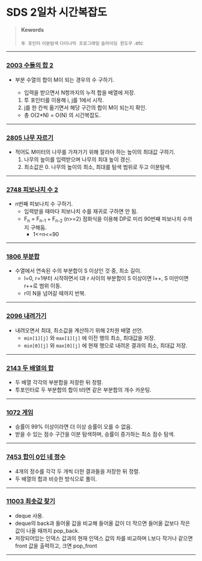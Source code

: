 # SDS 2일차 시간복잡도

> #### Kewords
>
> `투 포인터`	 `이분탐색`	`다이나믹 프로그래밍`	`슬라이딩 윈도우`	.etc



***



### [2003 수들의 합 2][2003 수들의 합 2]

- 부분 수열의 합이 M이 되는 경우의 수 구하기.

  - 입력을 받으면서 N항까지의 누적 합을 배열에 저장.

  1. 투 포인터를 이용해 i, j를 1에서 시작.
  2. j를 한 칸씩 옮기면서 해당 구간의 합이 M이 되는지 확인.

  - 총 O(2*N) = O(N) 의 시간복잡도.



***



### [2805 나무 자르기][2805 나무 자르기]

- 적어도 M미터의 나무를 가져가기 위해 잘라야 하는 높이의 최대값 구하기.
  1. 나무의 높이를 입력받으며 나무의 최대 높이 갱신.
  2. 최소값은 0. 나무의 높이의 최소, 최대를 탐색 범위로 두고 이분탐색.



***



### [2748 피보나치 수 2][2748 피보나치 수 2]

- n번째 피보나치 수 구하기.
  - 입력받을 때마다 피보나치 수를 재귀로 구하면 안 됨.
  - F<sub>n</sub> = F<sub>n-1</sub> + F<sub>n-2</sub> (n>=2) 점화식을 이용해 DP로 미리 90번째 피보나치 수까지 구해둠.
    - 1<=n<=90



***



### [1806 부분합][1806 부분합]

- 수열에서 연속된 수의 부분합이 S 이상인 것 중, 최소 길이.
  - l=0, r=1부터 시작하면서 l과 r 사이의 부분합이 S 이상이면 l++, S 미만이면 r++로 범위 이동.
  - r이 N을 넘어갈 때까지 반복.



***



### [2096 내려가기][2096 내려가기]

- 내려오면서 최대, 최소값을 계산하기 위해 2차원 배열 선언.
  - `min[1][j]`  와 `max[1][j]` 에 이전 행의 최소, 최대값을 저장.
  - `min[0][j]`  와 `max[0][j]` 에 현재 행으로 내려온 결과의 최소, 최대값 저장.



***



### [2143 두 배열의 합][2143 두 배열의 합]

- 두 배열 각각의 부분합을 저장한 뒤 정렬.
- 투포인터로 두 부분합의 합이 t라면 같은 부분합의 개수 카운팅.



***



### [1072 게임][1072 게임]

- 승률이 99% 이상이라면 더 이상 승률이 오를 수 없음.
- 받을 수 있는 점수 구간을 이분 탐색하며, 승률이 증가하는 최소 점수 탐색.



***



### [7453 합이 0인 네 정수][7453 합이 0인 네 정수]

- 4개의 정수를 각각 두 개씩 더한 결과들을 저장한 뒤 정렬.
- 두 배열의 합과 비슷한 방식으로 풀이.



***



### [11003 최솟값 찾기][11003 최솟값 찾기]

- deque 사용.
- deque의 back과 들어올 값을 비교해 들어올 값이 더 작으면 들어올 값보다 작은 값이 나올 때까지 pop_back.
- 저장되어있는 인덱스 값과의 현재 인덱스 값의 차를 비교하며 L보다 작거나 같으면 front 값을 출력하고, 크면 pop_front



***



[2003 수들의 합 2]: ./BOJ2003%20수들의%20합%202.cpp "BOJ 2003 수들의 합 2 소스 코드"
[2805 나무 자르기]:./BOJ2805%20나무%20자르기.cpp "BOJ 2805 나무 자르기 소스 코드"
[2748 피보나치 수 2]:./BOJ2748%20피보나치%20수%202.cpp "BOJ 2748 피보나치 수 2 소스 코드"
[1806 부분합]: ./BOJ1806%20부분합.cpp	"BOJ 1806 부분합 소스 코드"
[2096 내려가기]: ./BOJ2096%20내려가기.cpp "BOJ 2096 내려가기 소스 코드"
[2143 두 배열의 합]: ./BOJ2143%20두%20배열의%20합.cpp "BOJ 2143 두 배열의 합 소스 코드"
[1072 게임]: ./BOJ2143%20두%20배열의%20합.cpp "BOJ 1072 게임 소스 코드"
[7453 합이 0인 네 정수]: ./BOJ7453%20합이%200인%20네%20정수.cpp "BOJ 7453 합이 0인 네 정수 소스 코드"
[11003 최솟값 찾기]: ./BOJ11003%20최솟값%20찾기.cpp "BOJ 11003 최솟값 찾기 소스 코드"



